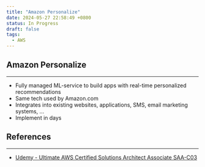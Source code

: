 ```yaml
---
title: "Amazon Personalize"
date: 2024-05-27 22:58:49 +0800
status: In Progress
draft: false
tags:
  - AWS
---
```

## Amazon Personalize
---
- Fully managed ML-service to build apps with real-time personalized recommendations
- Same tech used by Amazon.com
- Integrates into existing websites, applications, SMS, email marketing systems, ...
- Implement in days

## References
---
- [Udemy - Ultimate AWS Certified Solutions Architect Associate SAA-C03](https://www.udemy.com/course/aws-certified-solutions-architect-associate-saa-c03)
